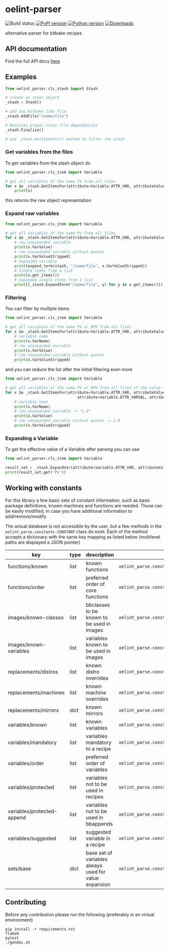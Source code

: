 # oelint-parser

![Build status](https://github.com/priv-kweihmann/oelint-parser/workflows/Python%20package/badge.svg)
[![PyPI version](https://badge.fury.io/py/oelint-parser.svg)](https://badge.fury.io/py/oelint-parser)
[![Python version](https://img.shields.io/pypi/pyversions/oelint-parser)](https://img.shields.io/pypi/pyversions/oelint-parser)
[![Downloads](https://img.shields.io/pypi/dm/oelint-parser)](https://img.shields.io/pypi/dm/oelint-parser)

alternative parser for bitbake recipes

## API documentation

Find the full API docs [here](docs/api-documentation.md)

## Examples

```python
from oelint_parser.cls_stash import Stash

# create an stash object
_stash = Stash()

# add any bitbake like file
_stash.AddFile("/some/file")

# Resolves proper cross file dependencies
_stash.Finalize()

# Use _stash.GetItemsFor() method to filter the stash
```

### Get variables from the files

To get variables from the stash object do

```python
from oelint_parser.cls_item import Variable

# get all variables of the name PV from all files
for x in _stash.GetItemsFor(attribute=Variable.ATTR_VAR, attributeValue="PV"):
    print(x)
```

this returns the raw object representation

### Expand raw variables

```python
from oelint_parser.cls_item import Variable

# get all variables of the name PV from all files
for x in _stash.GetItemsFor(attribute=Variable.ATTR_VAR, attributeValue="PV"):
    # raw unexpanded variable
    print(x.VarValue)
    # raw unexpanded variable without quotes
    print(x.VarValueStripped)
    # expanded variable
    print(expand_term(stash, "/some/file", x.VarValueStripped))
    # single items from a list
    print(x.get_items())
    # expanded single items from a list
    print([_stash.ExpandTerm("/some/file", y) for y in x.get_items()])
```

### Filtering

You can filter by multiple items

```python
from oelint_parser.cls_item import Variable

# get all variables of the name PV or BPV from all files
for x in _stash.GetItemsFor(attribute=Variable.ATTR_VAR, attributeValue=["PV", "BPV"]):
    # variable name
    print(x.VarName)
    # raw unexpanded variable
    print(x.VarValue)
    # raw unexpanded variable without quotes
    print(x.VarValueStripped)
```

and you can reduce the list after the initial filtering even more

```python
from oelint_parser.cls_item import Variable

# get all variables of the name PV or BPV from all files if the value is '1.0'
for x in _stash.GetItemsFor(attribute=Variable.ATTR_VAR, attributeValue=["PV", "BPV"]).reduce(
                                attribute=Variable.ATTR_VARVAL, attributeValue=["1.0"]):
    # variable name
    print(x.VarName)
    # raw unexpanded variable -> "1.0"
    print(x.VarValue)
    # raw unexpanded variable without quotes -> 1.0
    print(x.VarValueStripped)
```

### Expanding a Variable

To get the effective value of a Variable after parsing you can use

```python
from oelint_parser.cls_item import Variable

result_set = _stash.ExpandVar(attribute=Variable.ATTR_VAR, attributeValue=["PV"]):
print(result_set.get('PV'))
```

## Working with constants

For this library a few basic sets of constant information, such as basic package definitions, known machines and functions are
needed.
Those can be easily modified, in case you have additional information to add/remove/modify.

The actual database is not accessible by the user, but a few methods in the `oelint_parse.constants.CONSTANT` class do exist.
Each of the method accepts a dictionary with the same key mapping as listed below (multilevel paths are displayed a JSON pointer)

| key                        | type | description                                           | getter for information                                     |
| -------------------------- | ---- | ----------------------------------------------------- | ---------------------------------------------------------- |
| functions/known            | list | known functions                                       | `oelint_parse.constants.CONSTANT.FunctionsKnown`           |
| functions/order            | list | preferred order of core functions                     | `oelint_parse.constants.CONSTANT.FunctionsOrder`           |
| images/known-classes       | list | bbclasses to be known to be used in images            | `oelint_parse.constants.CONSTANT.ImagesClasses`            |
| images/known-variables     | list | variables known to be used in images                  | `oelint_parse.constants.CONSTANT.ImagesVariables`          |
| replacements/distros       | list | known distro overrides                                | `oelint_parse.constants.CONSTANT.DistrosKnown`             |
| replacements/machines      | list | known machine overrides                               | `oelint_parse.constants.CONSTANT.MachinesKnown`            |
| replacements/mirrors       | dict | known mirrors                                         | `oelint_parse.constants.CONSTANT.MirrorsKnown`             |
| variables/known            | list | known variables                                       | `oelint_parse.constants.CONSTANT.VariablesKnown`           |
| variables/mandatory        | list | variables mandatory to a recipe                       | `oelint_parse.constants.CONSTANT.VariablesMandatory`       |
| variables/order            | list | preferred order of variables                          | `oelint_parse.constants.CONSTANT.VariablesOrder`           |
| variables/protected        | list | variables not to be used in recipes                   | `oelint_parse.constants.CONSTANT.VariablesProtected`       |
| variables/protected-append | list | variables not to be used in bbappends                 | `oelint_parse.constants.CONSTANT.VariablesProtectedAppend` |
| variables/suggested        | list | suggested variable in a recipe                        | `oelint_parse.constants.CONSTANT.VariablesSuggested`       |
| sets/base                  | dict | base set of variables always used for value expansion | `oelint_parse.constants.CONSTANT.SetsBase`                 |

## Contributing

Before any contribution please run the following (preferably in an virtual environment)

```shell
pip install -r requirements.txt
flake8
pytest
./gendoc.sh
```
